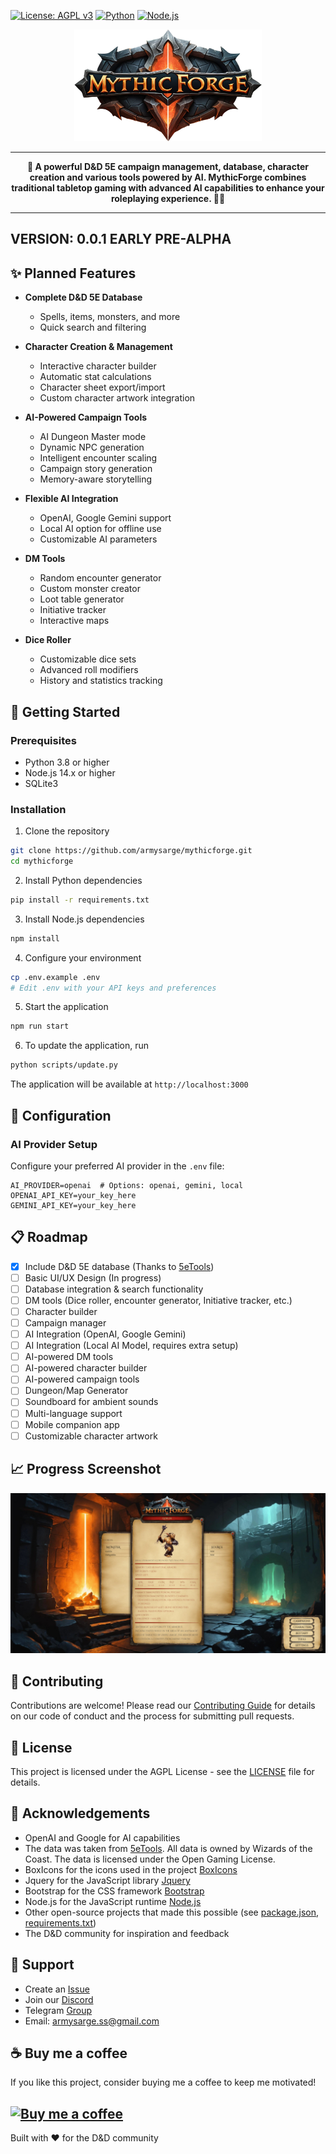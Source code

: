 
[![License: AGPL v3](https://img.shields.io/badge/License-AGPL%20v3-blue.svg)](https://www.gnu.org/licenses/agpl-3.0)
[![Python](https://img.shields.io/badge/Python-3.8+-blue.svg)](https://www.python.org/downloads/)
[![Node.js](https://img.shields.io/badge/Node.js-14.x+-green.svg)](https://nodejs.org/)

<div align="center">
  <img src="public/assets/images/logo-big.webp" alt="MythicForge Logo" width="300px">
</div>

---

<div align="center">
  <strong>🏰 A powerful D&D 5E campaign management, database, character creation and various tools powered by AI. MythicForge combines traditional tabletop gaming with advanced AI capabilities to enhance your roleplaying experience. 🧙‍♂️</strong>
</div>

---

## VERSION: 0.0.1 EARLY PRE-ALPHA

## ✨ Planned Features

- **Complete D&D 5E Database**
  - Spells, items, monsters, and more
  - Quick search and filtering

- **Character Creation & Management**
  - Interactive character builder
  - Automatic stat calculations
  - Character sheet export/import
  - Custom character artwork integration

- **AI-Powered Campaign Tools**
  - AI Dungeon Master mode
  - Dynamic NPC generation
  - Intelligent encounter scaling
  - Campaign story generation
  - Memory-aware storytelling

- **Flexible AI Integration**
  - OpenAI, Google Gemini support
  - Local AI option for offline use
  - Customizable AI parameters

- **DM Tools**
  - Random encounter generator
  - Custom monster creator
  - Loot table generator
  - Initiative tracker
  - Interactive maps

- **Dice Roller**
  - Customizable dice sets
  - Advanced roll modifiers
  - History and statistics tracking

## 🚀 Getting Started

### Prerequisites

- Python 3.8 or higher
- Node.js 14.x or higher
- SQLite3

### Installation

1. Clone the repository
```bash
git clone https://github.com/armysarge/mythicforge.git
cd mythicforge
```

2. Install Python dependencies
```bash
pip install -r requirements.txt
```

3. Install Node.js dependencies
```bash
npm install
```

4. Configure your environment
```bash
cp .env.example .env
# Edit .env with your API keys and preferences
```

5. Start the application
```bash
npm run start
```

6. To update the application, run
```bash
python scripts/update.py
```

The application will be available at `http://localhost:3000`

## 🔧 Configuration

### AI Provider Setup

Configure your preferred AI provider in the `.env` file:

```env
AI_PROVIDER=openai  # Options: openai, gemini, local
OPENAI_API_KEY=your_key_here
GEMINI_API_KEY=your_key_here
```

<!--### Local AI Setup

For offline AI functionality:
1. Download the required models using `python scripts/download_local_models.py`
2. Enable local AI mode in settings-->

## 📋 Roadmap

- [x] Include D&D 5E database (Thanks to [5eTools](https://5e.tools/))
- [ ] Basic UI/UX Design (In progress)
- [ ] Database integration & search functionality
- [ ] DM tools (Dice roller, encounter generator,  Initiative tracker, etc.)
- [ ] Character builder
- [ ] Campaign manager
- [ ] AI Integration (OpenAI, Google Gemini)
- [ ] AI Integration (Local AI Model, requires extra setup)
- [ ] AI-powered DM tools
- [ ] AI-powered character builder
- [ ] AI-powered campaign tools
- [ ] Dungeon/Map Generator
- [ ] Soundboard for ambient sounds
- [ ] Multi-language support
- [ ] Mobile companion app
- [ ] Customizable character artwork

<!--## 📚 Documentation

For detailed documentation, visit our [Wiki](https://github.com/armysarge/MythicForge/wiki)-->

## 📈 Progress Screenshot

![Progress](progress.jpg)

## 🤝 Contributing

Contributions are welcome! Please read our [Contributing Guide](CONTRIBUTING.md) for details on our code of conduct and the process for submitting pull requests.

## 📄 License

This project is licensed under the AGPL License - see the [LICENSE](LICENSE) file for details.

## 🙏 Acknowledgements

- OpenAI and Google for AI capabilities
- The data was taken from [5eTools](https://5e.tools/).
All data is owned by Wizards of the Coast.
The data is licensed under the Open Gaming License.
- BoxIcons for the icons used in the project [BoxIcons](https://boxicons.com/)
- Jquery for the JavaScript library [Jquery](https://jquery.com/)
- Bootstrap for the CSS framework [Bootstrap](https://getbootstrap.com/)
- Node.js for the JavaScript runtime [Node.js](https://nodejs.org/)
- Other open-source projects that made this possible (see [package.json](package.json), [requirements.txt](requirements.txt))
- The D&D community for inspiration and feedback

## 💬 Support

- Create an [Issue](https://github.com/armysarge/mythicforge/issues)
- Join our [Discord](https://discord.gg/G5W2QZBevz)
- Telegram [Group](https://t.me/+jg68TLcxyl9kYWI8)
- Email: armysarge.ss@gmail.com

## ☕ Buy me a coffee

If you like this project, consider buying me a coffee to keep me motivated!

[![Buy me a coffee](https://img.buymeacoffee.com/button-api/?text=Buy%20me%20a%20coffee&emoji=&slug=armysarge&button_colour=FFDD00&font_colour=000000&font_family=Cookie&outline_colour=000000&coffee_colour=ffffff)](https://buymeacoffee.com/armysarge)
---

Built with ❤️ for the D&D community